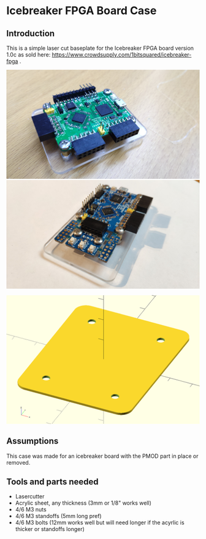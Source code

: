 # Icebreaker FPGA Board Case

## Introduction
This is a simple laser cut baseplate for the Icebreaker FPGA board version 1.0c as sold here: https://www.crowdsupply.com/1bitsquared/icebreaker-fpga . 

![](IMG_20190326_212556.jpg)
![](IMG_20190702_080056.jpg)

![](shot_2019_03_27_18_43_15.png)

## Assumptions
This case was made for an icebreaker board with the PMOD part in place or removed.

## Tools and parts needed
* Lasercutter
* Acrylic sheet, any thickness (3mm or 1/8" works well)
* 4/6 M3 nuts
* 4/6 M3 standoffs (5mm long pref)
* 4/6 M3 bolts (12mm works well but will need longer if the acyrlic is thicker or standoffs longer)
